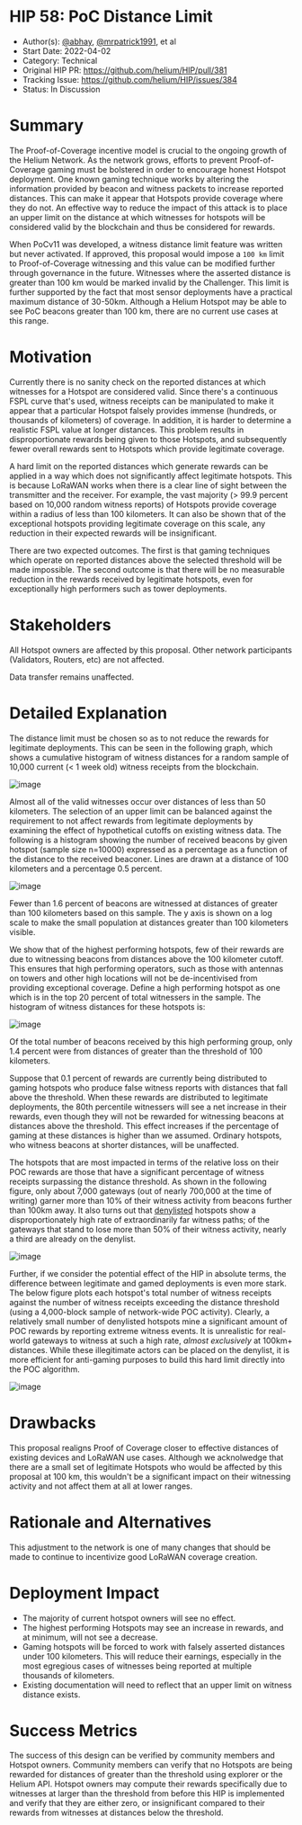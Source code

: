 # HIP 58: PoC Distance Limit

- Author(s): [@abhay](https://github.com/abhay), [@mrpatrick1991](https://github.com/mrpatrick1991), et al
- Start Date: 2022-04-02
- Category: Technical
- Original HIP PR: <https://github.com/helium/HIP/pull/381>
- Tracking Issue: <https://github.com/helium/HIP/issues/384>
- Status: In Discussion

# Summary

The Proof-of-Coverage incentive model is crucial to the ongoing growth of the
Helium Network. As the network grows, efforts to prevent Proof-of-Coverage
gaming must be bolstered in order to encourage honest Hotspot deployment. One
known gaming technique works by altering the information provided by beacon and
witness packets to increase reported distances. This can make it appear that
Hotspots provide coverage where they do not. An effective way to reduce the
impact of this attack is to place an upper limit on the distance at which
witnesses for hotspots will be considered valid by the blockchain and thus be
considered for rewards.

When PoCv11 was developed, a witness distance limit feature was written but
never activated. If approved, this proposal would impose a `100 km` limit to
Proof-of-Coverage witnessing and this value can be modified further through
governance in the future. Witnesses where the asserted distance is greater than
100 km would be marked invalid by the Challenger. This limit is further
supported by the fact that most sensor deployments have a practical maximum
distance of 30-50km. Although a Helium Hotspot may be able to see PoC beacons
greater than 100 km, there are no current use cases at this range.

# Motivation

Currently there is no sanity check on the reported distances at which witnesses
for a Hotspot are considered valid. Since there's a continuous FSPL curve that's
used, witness receipts can be manipulated to make it appear that a particular
Hotspot falsely provides immense (hundreds, or thousands of kilometers) of
coverage. In addition, it is harder to determine a realistic FSPL value at
longer distances. This problem results in disproportionate rewards being given
to those Hotspots, and subsequently fewer overall rewards sent to Hotspots which
provide legitimate coverage.

A hard limit on the reported distances which generate rewards can be applied in
a way which does not significantly affect legitimate hotspots. This is because
LoRaWAN works when there is a clear line of sight between the transmitter and
the receiver. For example, the vast majority (> 99.9 percent based on 10,000
random witness reports) of Hotspots provide coverage within a radius of less
than 100 kilometers. It can also be shown that of the exceptional hotspots
providing legitimate coverage on this scale, any reduction in their expected
rewards will be insignificant.

There are two expected outcomes. The first is that gaming techniques which
operate on reported distances above the selected threshold will be made
impossible. The second outcome is that there will be no measurable reduction in
the rewards received by legitimate hotspots, even for exceptionally high
performers such as tower deployments.

# Stakeholders

All Hotspot owners are affected by this proposal. Other network participants
(Validators, Routers, etc) are not affected.

Data transfer remains unaffected.

# Detailed Explanation

The distance limit must be chosen so as to not reduce the rewards for legitimate
deployments. This can be seen in the following graph, which shows a cumulative
histogram of witness distances for a random sample of 10,000 current (< 1 week
old) witness receipts from the blockchain.

![image](https://user-images.githubusercontent.com/75/161450340-268091ce-793a-4c4a-bd1c-0155146ca035.png)

Almost all of the valid witnesses occur over distances of less than 50
kilometers. The selection of an upper limit can be balanced against the
requirement to not affect rewards from legitimate deployments by examining the
effect of hypothetical cutoffs on existing witness data. The following is a
histogram showing the number of received beacons by given hotspot (sample size
n=10000) expressed as a percentage as a function of the distance to the received
beaconer. Lines are drawn at a distance of 100 kilometers and a percentage 0.5
percent.

![image](https://user-images.githubusercontent.com/75/161450359-824ad2d1-08d1-4ddc-974a-c358560990b3.png)

Fewer than 1.6 percent of beacons are witnessed at distances of greater than 100
kilometers based on this sample. The y axis is shown on a log scale to make the
small population at distances greater than 100 kilometers visible.

We show that of the highest performing hotspots, few of their rewards are due to
witnessing beacons from distances above the 100 kilometer cutoff. This ensures
that high performing operators, such as those with antennas on towers and other
high locations will not be de-incentivised from providing exceptional coverage.
Define a high performing hotspot as one which is in the top 20 percent of total
witnessers in the sample. The histogram of witness distances for these hotspots
is:

![image](https://user-images.githubusercontent.com/75/161450371-71b40b33-c0b1-455f-9446-89a23fe394ee.png)

Of the total number of beacons received by this high performing group, only 1.4
percent were from distances of greater than the threshold of 100 kilometers.

Suppose that 0.1 percent of rewards are currently being distributed to gaming
hotspots who produce false witness reports with distances that fall above the
threshold. When these rewards are distributed to legitimate deployments, the
80th percentile witnessers will see a net increase in their rewards, even though
they will not be rewarded for witnessing beacons at distances above the
threshold. This effect increases if the percentage of gaming at these distances
is higher than we assumed. Ordinary hotspots, who witness beacons at shorter
distances, will be unaffected.

The hotspots that are most impacted in terms of the relative loss on their POC rewards are those that have a significant percentage of witness receipts surpassing the distance threshold. As shown in the following figure, only about 7,000 gateways (out of nearly 700,000 at the time of writing) garner more than 10% of their witness activity from beacons further than 100km away. It also turns out that [denylisted](https://github.com/helium/denylist/releases/tag/2022040101) hotspots show a disproportionately high rate of extraordinarily far witness paths; of the gateways that stand to lose more than 50% of their witness activity, nearly a third are already on the denylist.

![image](https://user-images.githubusercontent.com/37876940/161453891-f712991d-3d6b-44c5-bf09-e9a4a5fcf394.png)

Further, if we consider the potential effect of the HIP in absolute terms, the difference between legitimate and gamed deployments is even more stark. The below figure plots each hotspot's total number of witness receipts against the number of witness receipts exceeding the distance threshold (using a 4,000-block sample of network-wide POC activity). Clearly, a relatively small number of denylisted hotspots mine a significant amount of POC rewards by reporting extreme witness events. It is unrealistic for real-world gateways to witness at such a high rate, _almost exclusively_ at 100km+ distances. While these illegitimate actors can be placed on the denylist, it is more efficient for anti-gaming purposes to build this hard limit directly into the POC algorithm.

![image](https://user-images.githubusercontent.com/37876940/161453445-9e908283-585e-482b-92a0-ec40ae805b96.png)

# Drawbacks

This proposal realigns Proof of Coverage closer to effective distances of
existing devices and LoRaWAN use cases. Although we acknolwedge that there are a
small set of legitimate Hotspots who would be affected by this proposal at 100
km, this wouldn't be a significant impact on their witnessing activity and not
affect them at all at lower ranges.

# Rationale and Alternatives

This adjustment to the network is one of many changes that should be made to
continue to incentivize good LoRaWAN coverage creation.

# Deployment Impact

- The majority of current hotspot owners will see no effect.
- The highest performing Hotspots may see an increase in rewards, and at
  minimum, will not see a decrease.
- Gaming hotspots will be forced to work with falsely asserted distances under
  100 kilometers. This will reduce their earnings, especially in the most
  egregious cases of witnesses being reported at multiple thousands of
  kilometers.
- Existing documentation will need to reflect that an upper limit on witness
  distance exists.

# Success Metrics

The success of this design can be verified by community members and Hotspot
owners. Community members can verify that no Hotspots are being rewarded for
distances of greater than the threshold using explorer or the Helium API.
Hotspot owners may compute their rewards specifically due to witnesses at larger
than the threshold from before this HIP is implemented and verify that they are
either zero, or insignificant compared to their rewards from witnesses at
distances below the threshold.
